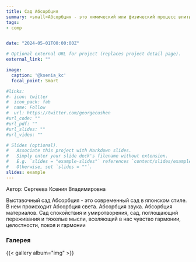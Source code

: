 ```yaml
---
title: Сад Абсорбция
summary: <small>Абсорбция - это химический или физический процесс впитывания одного вещества другим. При этом поглощаемое вещество полностью пропитывает поглощающее.</small>
tags:
- comp


date: "2024-05-01T00:00:00Z"

# Optional external URL for project (replaces project detail page).
external_link: ""

image:
  caption: '@ksenia_kc'
  focal_point: Smart

#links:
#- icon: twitter
#  icon_pack: fab
#  name: Follow
#  url: https://twitter.com/georgecushen
#url_code: ""
#url_pdf: ""
#url_slides: ""
#url_video: ""

# Slides (optional).
#   Associate this project with Markdown slides.
#   Simply enter your slide deck's filename without extension.
#   E.g. `slides = "example-slides"` references `content/slides/example-slides.md`.
#   Otherwise, set `slides = ""`.
slides: example
---
```


Автор: Сергеева Ксения Владимировна

Выставочный сад Абсорбция - это современный сад в японском стиле. В нем происходит Абсорбция света. Абсорбция звука. Абсорбция материалов.
Сад спокойствия и умиротворения, сад, поглощающий переживания и тяжелые мысли, вселяющий в нас чувство гармонии, целостности, покоя и гармонии

### Галерея

{{< gallery album="img" >}}


